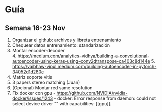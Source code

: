 # Guía

## Semana 16-23 Nov

1. Organizar el github: archivos y libreta entrenamiento
2. Chequear datos entrenamiento: standarización
3. Montar encoder-decoder	  
    4. https://medium.com/analytics-vidhya/building-a-convolutional-autoencoder-using-keras-using-conv2dtranspose-ca403c8d144e
    5. https://vaibhaw-vipul.medium.com/building-autoencoder-in-pytorch-34052d1d280c 
5. Matriz soporte vitis
6. 3 papers stereo matching (Juan)
7. (Opcional) Montar red same resolution
8. Fix docker con gpu - https://github.com/NVIDIA/nvidia-docker/issues/1243 - docker: Error response from daemon: could not select device driver "" with capabilities: [[gpu]].
